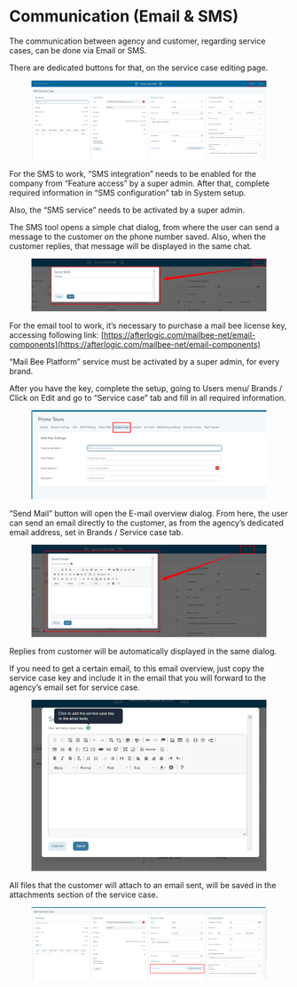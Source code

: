 # Communication (Email & SMS)

The communication between agency and customer, regarding service cases, can be done via Email or SMS.

There are dedicated buttons for that, on the service case editing page.

<figure><img src="../.gitbook/assets/image (4) (1) (1) (1) (1) (1) (1).png" alt=""><figcaption></figcaption></figure>

For the SMS to work, “SMS integration” needs to be enabled for the company from “Feature access” by a super admin. After that, complete required information in “SMS configuration” tab in System setup.

Also, the “SMS service” needs to be activated by a super admin.

The SMS tool opens a simple chat dialog, from where the user can send a message to the customer on the phone number saved. Also, when the customer replies, that message will be displayed in the same chat.

<figure><img src="../.gitbook/assets/image (5) (1) (1) (1) (1) (1) (1).png" alt=""><figcaption></figcaption></figure>

For the email tool to work, it’s necessary to purchase a mail bee license key, accessing following link: [https://afterlogic.com/mailbee-net/email-components](https://afterlogic.com/mailbee-net/email-components)

“Mail Bee Platform” service must be activated by a super admin, for every brand.

After you have the key, complete the setup, going to Users menu/ Brands / Click on Edit and go to “Service case” tab and fill in all required information.

<figure><img src="../.gitbook/assets/image (6) (1) (1) (1) (1) (1) (1).png" alt=""><figcaption></figcaption></figure>

“Send Mail” button will open the E-mail overview dialog. From here, the user can send an email directly to the customer, as from the agency’s dedicated email address, set in Brands / Service case tab.

<figure><img src="../.gitbook/assets/image (7) (1) (1) (1) (1).png" alt=""><figcaption></figcaption></figure>

Replies from customer will be automatically displayed in the same dialog.

If you need to get a certain email, to this email overview, just copy the service case key and include it in the email that you will forward to the agency’s email set for service case.

<figure><img src="../.gitbook/assets/image (8) (1) (1) (1) (1).png" alt=""><figcaption></figcaption></figure>

All files that the customer will attach to an email sent, will be saved in the attachments section of the service case.

<figure><img src="../.gitbook/assets/image (9) (1) (1) (1) (1).png" alt=""><figcaption></figcaption></figure>
